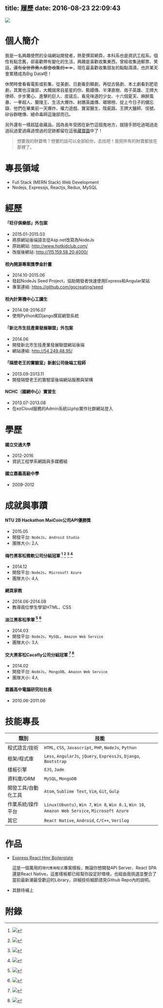 title: 履歷
date: 2016-08-23 22:09:43
---

![](./index/shot.jpg)

# 個人簡介

我是一名興趣使然的全端網站開發者，熱愛撰寫網頁，本科系也是資訊工程系。個性有點念舊，卻喜歡帶有變化的生活，興趣是喜歡收集東西，曾經收集過郵票、笑話，~~還有全世界男人都會收集的＊＊~~，現在最喜歡收集朋友的點點滴滴，也許某天會累積成為Big Data吧！

休閒時會看看電影或影集，從美劇、日劇看到韓劇，再從古裝劇、本土劇看到肥皂劇，其實也沒幾部，大概就來自星星的你、甄嬛傳、半澤直樹、痞子英雄、王牌大律師、步步驚心、進擊的巨人、皮諾丘、看見味道的少女、十六個夏天、麻醉風暴、一拳超人、蘭陵王、生活大爆炸、射鵰英雄傳、瑯琊榜、掟上今日子的備忘錄、他們在畢業前一天爆炸、權力遊戲、實習醫生、陰屍路、王牌大醫師、信號、矽谷群瞎傳、絕命毒師這幾部而已。

另外還有一樣超猛收藏品，因為長年受困在新竹這個鬼地方，就隨手把吃過喝過走過玩過愛過痛過恨過的足跡都留在這張[藏寶圖](https://drive.google.com/open?id=1bL2FWXRps9nxrHCMUTmQprpfKKw&usp=sharing)中了！

> 想要我的財寶嗎？想要的話可以全部給你，去找吧！我把所有的財寶都放在那裡了。

# 專長領域

- Full Stack (MERN Stack) Web Development
- Nodejs, Expressjs, Reactjs, Redux, MySQL

# 經歷

#### 「旺仔俱樂部」外包案

- 2015.01-2015.03
- 將原網站後端語言從Asp.net改寫為NodeJs
- 原始網站: <http://www.hotkidclub.com/>
- 改版後網站: <http://115.159.58.20:4000/>

#### 校內開源專案獎學金計畫

- 2014.10-2015.06
- 發起NodeJs Seed Project，協助開發者快速使用Express和Angular架站
- 專案連結: https://github.com/gocreating/seed

#### 校內計算機中心工讀生

- 2014.08-2016.07
- 使用Python和Django撰寫網管系統

#### 「新北市生技產業發展聯盟」外包案

- 2014.06
- 開發新北市生技產業發展聯盟網站後端
- 網站連結: <http://54.249.48.95/>

#### 「隔壁老王的實驗室」新創公司後端工程師

- 2013.09-2013.11
- 開發隔壁老王的實驗室後端網站服務與架構

#### NCHC（國網中心）實習生

- 2013.07-2013.08
- 在ezCloud服務的Admin系統以php實作社群網站登入

# 學歷

#### 國立交通大學

- 2012-2016
- 資訊工程學系網路與多媒體組

#### 國立嘉義高級中學

- 2009-2012

# 成就與事蹟

#### NTU 2B Hackathon MaiCoin公司API優勝獎

- 2015.05
- 開發平台: `NodeJs`、`Android Studio`
- 團隊大小: 2人

#### 梅竹黑客松微軟公司分組冠軍 [^meichu-01] [^meichu-02] [^meichu-03] [^meichu-04]

- 2014.12
- 開發平台: `NodeJs`、`Microsoft Azure`
- 團隊大小: 4人

#### 網頁家教

- 2014.06-2014.08
- 教導兩位學生學習HTML、CSS

#### 淡江黑客松季軍 [^TKU-01] [^TKU-02]

- 2014.03
- 開發平台: `NodeJs`、`MySQL`、`Amazon Web Service`
- 團隊大小: 3人

#### 交大黑客松Cacafly公司分組冠軍 [^NCTU-01] [^NCTU-02]

- 2014.02
- 開發平台: `NodeJs`、`MongoDB`、`Amazon Web Service`
- 團隊大小: 4人

#### 嘉義高中電腦研究社社長

- 2010.06-2011.06

# 技能專長

| 類別 | 技能 |
| --- | --- |
| 程式語言/技術 | `HTML`, `CSS`, `Javascript`, `PHP`, `NodeJs`, `Python` |
| 框架/程式庫 | `Less`, `AngularJs`, `jQuery`, `ExpressJs`, `Django`, `Bootstrap` |
| 樣板引擎 | `EJS`, `Jade` |
| 資料庫/ORM | `MySQL`, `MongoDB` |
| 開發工具/自動化工具 | `Atom`, `Sublime Text`, `Vim`, `Git`, `Gulp` |
| 作業系統/操作平台 | `Linux(Ubuntu)`, `Win 7`, `Win 8`, `Win 8.1`, `Win 10`, `Amazon Web Service`, `Microsoft Azure` |
| 其它 | `React Native`, `Android`, `C/C++`, `Verilog` |

# 作品

- [Express React Hmr Boilerplate](https://github.com/gocreating/express-react-hmr-boilerplate)

  這是一個萬用的`現代應用程式`專案樣板，無論你想開發API Server、React SPA還是React Native，這套樣板都已經幫你設定好環境，也經由我挑選並整合了當前最新潮最受歡迎的Library，詳細技術細節請見Github Repo內的說明。

- 其餘待補上

# 附錄

[^meichu-01]: ![](./index/2014-meichu/01.jpg)
[^meichu-02]: ![](./index/2014-meichu/02.jpg)
[^meichu-03]: ![](./index/2014-meichu/03.jpg)
[^meichu-04]: ![](./index/2014-meichu/04.jpg)
[^TKU-01]: ![](./index/TKU/01.jpg)
[^TKU-02]: ![](./index/TKU/02.jpg)
[^NCTU-01]: ![](./index/2014-nctu/01.jpg)
[^NCTU-02]: ![](./index/2014-nctu/02.jpg)
